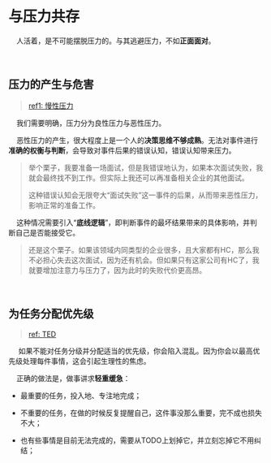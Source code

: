 # 与压力共存

    人活着，是不可能摆脱压力的。与其逃避压力，不如**正面面对**。

    

## 压力的产生与危害

> [ref1: 慢性压力]()

    我们需要明确，压力分为良性压力与恶性压力。

    恶性压力的产生，很大程度上是一个人的**决策思维不够成熟**。无法对事件进行**准确的权衡与判断**，会导致对事件后果的错误认知，错误认知带来压力。

> 举个栗子，我要准备一场面试，但是我错误地认为，如果本次面试失败，我就会最终找不到工作。但实际上我还可以再准备相关企业的其他面试。
> 
> 这种错误认知会无限夸大“面试失败”这一事件的后果，从而带来恶性压力，影响正常的准备工作。

    这种情况需要引入“**底线逻辑**”，即判断事件的最坏结果带来的具体影响，并判断自己是否能接受它。

> 还是这个栗子。如果该领域内同类型的企业很多，且大家都有HC，那么我不必担心失去这次面试，因为还有机会。但如果只有这家公司有HC了，我就要增加注意力与压力了，因为此时的失败代价更高昂。

    

## 为任务分配优先级

> [ref: TED](https://www.bilibili.com/video/BV1jT411U7Z7)

     如果不能对任务分级并分配适当的优先级，你会陷入混乱。因为你会以最高优先级处理每件事情，这会引起生理性的焦虑。

    正确的做法是，做事讲求**轻重缓急**：

- 最重要的任务，投入地、专注地完成；

- 不重要的任务，在做的时候反复提醒自己，这件事没那么重要，完不成也损失不大；

- 也有些事情是目前无法完成的，需要从TODO上划掉它，并立刻忘掉它不用纠结；
